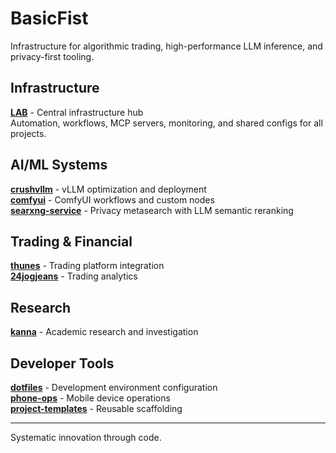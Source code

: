 # BasicFist

Infrastructure for algorithmic trading, high-performance LLM inference, and privacy-first tooling.

## Infrastructure

**[LAB](https://github.com/BasicFist/LAB)** - Central infrastructure hub  
Automation, workflows, MCP servers, monitoring, and shared configs for all projects.

## AI/ML Systems

**[crushvllm](https://github.com/BasicFist/crushvllm)** - vLLM optimization and deployment  
**[comfyui](https://github.com/BasicFist/comfyui)** - ComfyUI workflows and custom nodes  
**[searxng-service](https://github.com/BasicFist/searxng-service)** - Privacy metasearch with LLM semantic reranking

## Trading & Financial

**[thunes](https://github.com/BasicFist/thunes)** - Trading platform integration  
**[24jogjeans](https://github.com/BasicFist/24jogjeans)** - Trading analytics

## Research

**[kanna](https://github.com/BasicFist/kanna)** - Academic research and investigation

## Developer Tools

**[dotfiles](https://github.com/BasicFist/dotfiles)** - Development environment configuration  
**[phone-ops](https://github.com/BasicFist/phone-ops)** - Mobile device operations  
**[project-templates](https://github.com/BasicFist/project-templates)** - Reusable scaffolding

---

Systematic innovation through code.
